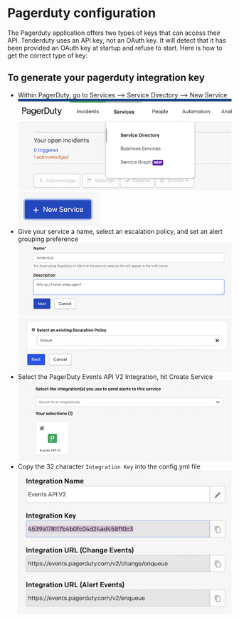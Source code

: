 # Pagerduty configuration

The Pagerduty application offers two types of keys that can access their API. Tenderduty uses an API key, not an OAuth key. It will detect that it has been provided an OAuth key at startup and refuse to start. Here is how to get the correct type of key:

## To generate your pagerduty integration key

- Within PagerDuty, go to Services --> Service Directory --> New Service
![services](img/pd-services.png)
![newservice](img/pd-newservice.png)
- Give your service a name, select an escalation policy, and set an alert grouping preference
![create](img/pd-create.png)
![policy](img/pd-policy.png)
- Select the PagerDuty Events API V2 Integration, hit Create Service
![integrations](img/pd-integrate.png)
- Copy the 32 character `Integration Key` into the config.yml file
![key](img/pd-key.png)